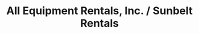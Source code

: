 ---
title: "All Equipment Rentals, Inc. / Sunbelt Rentals"
url: /newhall/all-equipment-rentals-inc-sunbelt-rentals/
shop: Mieten
---